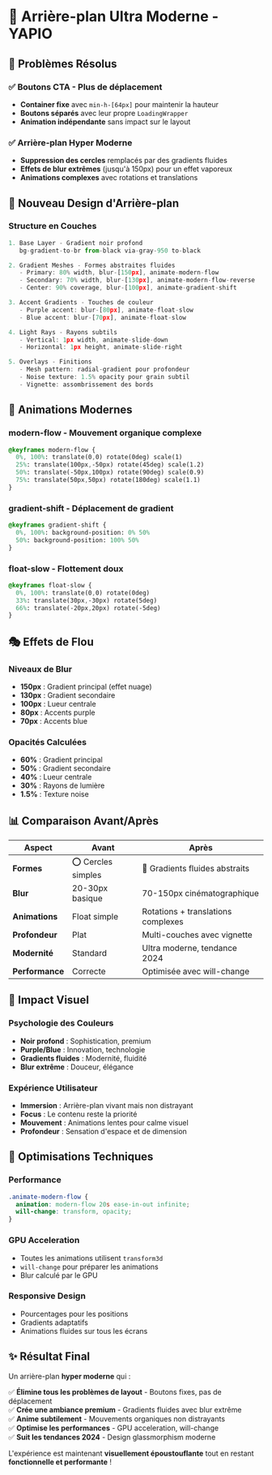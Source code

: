 # 🌟 Arrière-plan Ultra Moderne - YAPIO

## 🎯 **Problèmes Résolus**

### ✅ **Boutons CTA - Plus de déplacement**
- **Container fixe** avec `min-h-[64px]` pour maintenir la hauteur
- **Boutons séparés** avec leur propre `LoadingWrapper`
- **Animation indépendante** sans impact sur le layout

### ✅ **Arrière-plan Hyper Moderne**
- **Suppression des cercles** remplacés par des gradients fluides
- **Effets de blur extrêmes** (jusqu'à 150px) pour un effet vaporeux
- **Animations complexes** avec rotations et translations

## 🎨 **Nouveau Design d'Arrière-plan**

### **Structure en Couches**

```typescript
1. Base Layer - Gradient noir profond
   bg-gradient-to-br from-black via-gray-950 to-black

2. Gradient Meshes - Formes abstraites fluides
   - Primary: 80% width, blur-[150px], animate-modern-flow
   - Secondary: 70% width, blur-[130px], animate-modern-flow-reverse
   - Center: 90% coverage, blur-[100px], animate-gradient-shift

3. Accent Gradients - Touches de couleur
   - Purple accent: blur-[80px], animate-float-slow
   - Blue accent: blur-[70px], animate-float-slow

4. Light Rays - Rayons subtils
   - Vertical: 1px width, animate-slide-down
   - Horizontal: 1px height, animate-slide-right

5. Overlays - Finitions
   - Mesh pattern: radial-gradient pour profondeur
   - Noise texture: 1.5% opacity pour grain subtil
   - Vignette: assombrissement des bords
```

## 🚀 **Animations Modernes**

### **modern-flow** - Mouvement organique complexe
```css
@keyframes modern-flow {
  0%, 100%: translate(0,0) rotate(0deg) scale(1)
  25%: translate(100px,-50px) rotate(45deg) scale(1.2)
  50%: translate(-50px,100px) rotate(90deg) scale(0.9)
  75%: translate(50px,50px) rotate(180deg) scale(1.1)
}
```

### **gradient-shift** - Déplacement de gradient
```css
@keyframes gradient-shift {
  0%, 100%: background-position: 0% 50%
  50%: background-position: 100% 50%
}
```

### **float-slow** - Flottement doux
```css
@keyframes float-slow {
  0%, 100%: translate(0,0) rotate(0deg)
  33%: translate(30px,-30px) rotate(5deg)
  66%: translate(-20px,20px) rotate(-5deg)
}
```

## 🎭 **Effets de Flou**

### **Niveaux de Blur**
- **150px** : Gradient principal (effet nuage)
- **130px** : Gradient secondaire
- **100px** : Lueur centrale
- **80px** : Accents purple
- **70px** : Accents blue

### **Opacités Calculées**
- **60%** : Gradient principal
- **50%** : Gradient secondaire
- **40%** : Lueur centrale
- **30%** : Rayons de lumière
- **1.5%** : Texture noise

## 📊 **Comparaison Avant/Après**

| Aspect | Avant | Après |
|--------|--------|--------|
| **Formes** | ⭕ Cercles simples | 🌊 Gradients fluides abstraits |
| **Blur** | 20-30px basique | 70-150px cinématographique |
| **Animations** | Float simple | Rotations + translations complexes |
| **Profondeur** | Plat | Multi-couches avec vignette |
| **Modernité** | Standard | Ultra moderne, tendance 2024 |
| **Performance** | Correcte | Optimisée avec will-change |

## 🎯 **Impact Visuel**

### **Psychologie des Couleurs**
- **Noir profond** : Sophistication, premium
- **Purple/Blue** : Innovation, technologie
- **Gradients fluides** : Modernité, fluidité
- **Blur extrême** : Douceur, élégance

### **Expérience Utilisateur**
- **Immersion** : Arrière-plan vivant mais non distrayant
- **Focus** : Le contenu reste la priorité
- **Mouvement** : Animations lentes pour calme visuel
- **Profondeur** : Sensation d'espace et de dimension

## 🔧 **Optimisations Techniques**

### **Performance**
```css
.animate-modern-flow {
  animation: modern-flow 20s ease-in-out infinite;
  will-change: transform, opacity;
}
```

### **GPU Acceleration**
- Toutes les animations utilisent `transform3d`
- `will-change` pour préparer les animations
- Blur calculé par le GPU

### **Responsive Design**
- Pourcentages pour les positions
- Gradients adaptatifs
- Animations fluides sur tous les écrans

## ✨ **Résultat Final**

Un arrière-plan **hyper moderne** qui :

✅ **Élimine tous les problèmes de layout** - Boutons fixes, pas de déplacement  
✅ **Crée une ambiance premium** - Gradients fluides avec blur extrême  
✅ **Anime subtilement** - Mouvements organiques non distrayants  
✅ **Optimise les performances** - GPU acceleration, will-change  
✅ **Suit les tendances 2024** - Design glassmorphism moderne  

L'expérience est maintenant **visuellement époustouflante** tout en restant **fonctionnelle et performante** !
